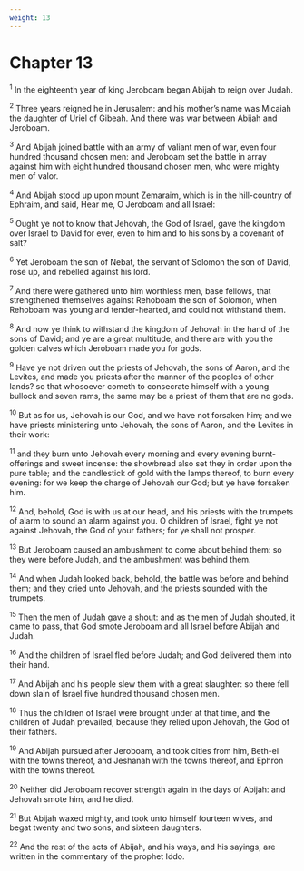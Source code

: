 ```yaml
---
weight: 13
---
```


# Chapter 13

<sup>1</sup> In the eighteenth year of king Jeroboam began Abijah to reign over Judah. 

<sup>2</sup> Three years reigned he in Jerusalem: and his mother’s name was Micaiah the daughter of Uriel of Gibeah. And there was war between Abijah and Jeroboam. 

<sup>3</sup> And Abijah joined battle with an army of valiant men of war, even four hundred thousand chosen men: and Jeroboam set the battle in array against him with eight hundred thousand chosen men, who were mighty men of valor. 

<sup>4</sup> And Abijah stood up upon mount Zemaraim, which is in the hill-country of Ephraim, and said, Hear me, O Jeroboam and all Israel: 

<sup>5</sup> Ought ye not to know that Jehovah, the God of Israel, gave the kingdom over Israel to David for ever, even to him and to his sons by a covenant of salt? 

<sup>6</sup> Yet Jeroboam the son of Nebat, the servant of Solomon the son of David, rose up, and rebelled against his lord. 

<sup>7</sup> And there were gathered unto him worthless men, base fellows, that strengthened themselves against Rehoboam the son of Solomon, when Rehoboam was young and tender-hearted, and could not withstand them. 

<sup>8</sup> And now ye think to withstand the kingdom of Jehovah in the hand of the sons of David; and ye are a great multitude, and there are with you the golden calves which Jeroboam made you for gods. 

<sup>9</sup> Have ye not driven out the priests of Jehovah, the sons of Aaron, and the Levites, and made you priests after the manner of the peoples of other lands? so that whosoever cometh to consecrate himself with a young bullock and seven rams, the same may be a priest of them that are no gods. 

<sup>10</sup> But as for us, Jehovah is our God, and we have not forsaken him; and we have priests ministering unto Jehovah, the sons of Aaron, and the Levites in their work: 

<sup>11</sup> and they burn unto Jehovah every morning and every evening burnt-offerings and sweet incense: the showbread also set they in order upon the pure table; and the candlestick of gold with the lamps thereof, to burn every evening: for we keep the charge of Jehovah our God; but ye have forsaken him. 

<sup>12</sup> And, behold, God is with us at our head, and his priests with the trumpets of alarm to sound an alarm against you. O children of Israel, fight ye not against Jehovah, the God of your fathers; for ye shall not prosper. 

<sup>13</sup> But Jeroboam caused an ambushment to come about behind them: so they were before Judah, and the ambushment was behind them. 

<sup>14</sup> And when Judah looked back, behold, the battle was before and behind them; and they cried unto Jehovah, and the priests sounded with the trumpets. 

<sup>15</sup> Then the men of Judah gave a shout: and as the men of Judah shouted, it came to pass, that God smote Jeroboam and all Israel before Abijah and Judah. 

<sup>16</sup> And the children of Israel fled before Judah; and God delivered them into their hand. 

<sup>17</sup> And Abijah and his people slew them with a great slaughter: so there fell down slain of Israel five hundred thousand chosen men. 

<sup>18</sup> Thus the children of Israel were brought under at that time, and the children of Judah prevailed, because they relied upon Jehovah, the God of their fathers. 

<sup>19</sup> And Abijah pursued after Jeroboam, and took cities from him, Beth-el with the towns thereof, and Jeshanah with the towns thereof, and Ephron with the towns thereof. 

<sup>20</sup> Neither did Jeroboam recover strength again in the days of Abijah: and Jehovah smote him, and he died. 

<sup>21</sup> But Abijah waxed mighty, and took unto himself fourteen wives, and begat twenty and two sons, and sixteen daughters. 

<sup>22</sup> And the rest of the acts of Abijah, and his ways, and his sayings, are written in the commentary of the prophet Iddo. 


